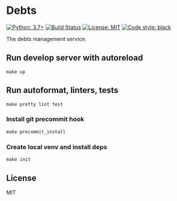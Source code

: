 # Debts

[![Python: 3.7+](https://img.shields.io/badge/Python-3.6+-blue.svg)](https://pypi.org/project/debts)
[![Build Status](https://travis-ci.org/Afonasev/debts.svg?branch=master)](https://travis-ci.org/Afonasev/debts)
[![License: MIT](https://img.shields.io/badge/License-MIT-green.svg)](https://en.wikipedia.org/wiki/MIT_License)
[![Code style: black](https://img.shields.io/badge/code%20style-black-000000.svg)](https://github.com/ambv/black)

The debts management service.

## Run develop server with autoreload

    make up

## Run autoformat, linters, tests

    make pretty lint test

### Install git precommit hook

    make precommit_install

### Create local venv and install deps

    make init

## License

MIT

